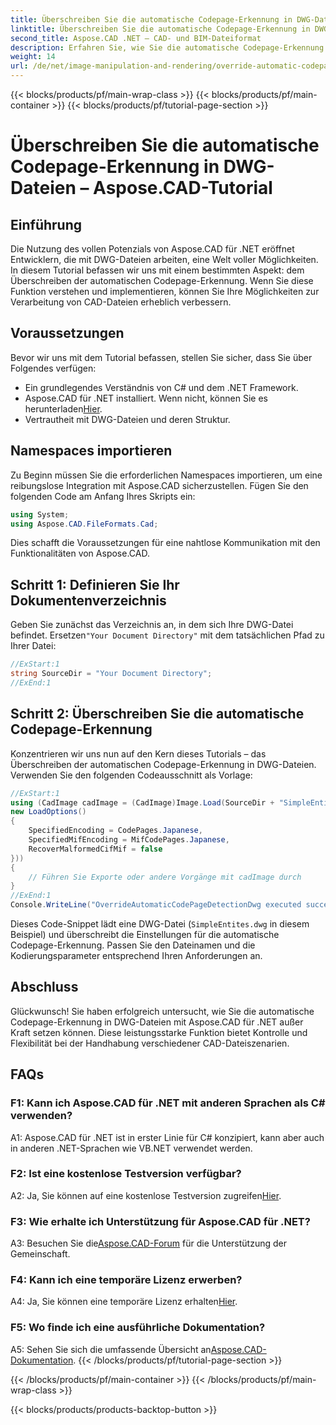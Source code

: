 ```yaml
---
title: Überschreiben Sie die automatische Codepage-Erkennung in DWG-Dateien – Aspose.CAD-Tutorial
linktitle: Überschreiben Sie die automatische Codepage-Erkennung in DWG-Dateien
second_title: Aspose.CAD .NET – CAD- und BIM-Dateiformat
description: Erfahren Sie, wie Sie die automatische Codepage-Erkennung in DWG-Dateien mit Aspose.CAD für .NET außer Kraft setzen. Erweitern Sie mühelos Ihre CAD-Dateiverarbeitungsfunktionen.
weight: 14
url: /de/net/image-manipulation-and-rendering/override-automatic-codepage-detection-in-dwg/
---
```


{{< blocks/products/pf/main-wrap-class >}}
{{< blocks/products/pf/main-container >}}
{{< blocks/products/pf/tutorial-page-section >}}

# Überschreiben Sie die automatische Codepage-Erkennung in DWG-Dateien – Aspose.CAD-Tutorial

## Einführung

Die Nutzung des vollen Potenzials von Aspose.CAD für .NET eröffnet Entwicklern, die mit DWG-Dateien arbeiten, eine Welt voller Möglichkeiten. In diesem Tutorial befassen wir uns mit einem bestimmten Aspekt: dem Überschreiben der automatischen Codepage-Erkennung. Wenn Sie diese Funktion verstehen und implementieren, können Sie Ihre Möglichkeiten zur Verarbeitung von CAD-Dateien erheblich verbessern.

## Voraussetzungen

Bevor wir uns mit dem Tutorial befassen, stellen Sie sicher, dass Sie über Folgendes verfügen:

- Ein grundlegendes Verständnis von C# und dem .NET Framework.
-  Aspose.CAD für .NET installiert. Wenn nicht, können Sie es herunterladen[Hier](https://releases.aspose.com/cad/net/).
- Vertrautheit mit DWG-Dateien und deren Struktur.

## Namespaces importieren

Zu Beginn müssen Sie die erforderlichen Namespaces importieren, um eine reibungslose Integration mit Aspose.CAD sicherzustellen. Fügen Sie den folgenden Code am Anfang Ihres Skripts ein:

```csharp
using System;
using Aspose.CAD.FileFormats.Cad;
```

Dies schafft die Voraussetzungen für eine nahtlose Kommunikation mit den Funktionalitäten von Aspose.CAD.

## Schritt 1: Definieren Sie Ihr Dokumentenverzeichnis

 Geben Sie zunächst das Verzeichnis an, in dem sich Ihre DWG-Datei befindet. Ersetzen`"Your Document Directory"` mit dem tatsächlichen Pfad zu Ihrer Datei:

```csharp
//ExStart:1
string SourceDir = "Your Document Directory";
//ExEnd:1
```

## Schritt 2: Überschreiben Sie die automatische Codepage-Erkennung

Konzentrieren wir uns nun auf den Kern dieses Tutorials – das Überschreiben der automatischen Codepage-Erkennung in DWG-Dateien. Verwenden Sie den folgenden Codeausschnitt als Vorlage:

```csharp
//ExStart:1
using (CadImage cadImage = (CadImage)Image.Load(SourceDir + "SimpleEntites.dwg",
new LoadOptions()
{
	SpecifiedEncoding = CodePages.Japanese,
	SpecifiedMifEncoding = MifCodePages.Japanese,
	RecoverMalformedCifMif = false
}))
{
	// Führen Sie Exporte oder andere Vorgänge mit cadImage durch
}
//ExEnd:1
Console.WriteLine("OverrideAutomaticCodePageDetectionDwg executed successfully");
```

Dieses Code-Snippet lädt eine DWG-Datei (`SimpleEntites.dwg` in diesem Beispiel) und überschreibt die Einstellungen für die automatische Codepage-Erkennung. Passen Sie den Dateinamen und die Kodierungsparameter entsprechend Ihren Anforderungen an.

## Abschluss

Glückwunsch! Sie haben erfolgreich untersucht, wie Sie die automatische Codepage-Erkennung in DWG-Dateien mit Aspose.CAD für .NET außer Kraft setzen können. Diese leistungsstarke Funktion bietet Kontrolle und Flexibilität bei der Handhabung verschiedener CAD-Dateiszenarien.

## FAQs

### F1: Kann ich Aspose.CAD für .NET mit anderen Sprachen als C# verwenden?

A1: Aspose.CAD für .NET ist in erster Linie für C# konzipiert, kann aber auch in anderen .NET-Sprachen wie VB.NET verwendet werden.

### F2: Ist eine kostenlose Testversion verfügbar?

 A2: Ja, Sie können auf eine kostenlose Testversion zugreifen[Hier](https://releases.aspose.com/).

### F3: Wie erhalte ich Unterstützung für Aspose.CAD für .NET?

 A3: Besuchen Sie die[Aspose.CAD-Forum](https://forum.aspose.com/c/cad/19) für die Unterstützung der Gemeinschaft.

### F4: Kann ich eine temporäre Lizenz erwerben?

 A4: Ja, Sie können eine temporäre Lizenz erhalten[Hier](https://purchase.aspose.com/temporary-license/).

### F5: Wo finde ich eine ausführliche Dokumentation?

 A5: Sehen Sie sich die umfassende Übersicht an[Aspose.CAD-Dokumentation](https://reference.aspose.com/cad/net/).
{{< /blocks/products/pf/tutorial-page-section >}}

{{< /blocks/products/pf/main-container >}}
{{< /blocks/products/pf/main-wrap-class >}}

{{< blocks/products/products-backtop-button >}}
